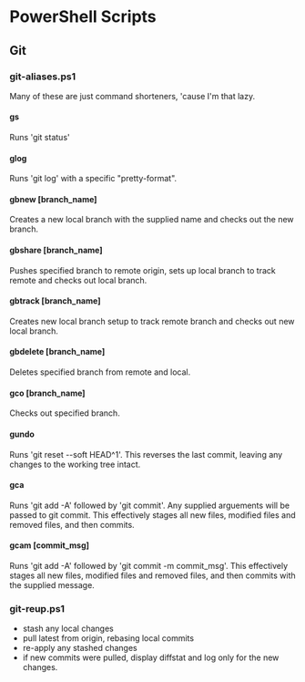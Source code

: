# PowerShell Scripts

## Git

### git-aliases.ps1
Many of these are just command shorteners, 'cause I'm that lazy.

#### gs
Runs 'git status'

#### glog
Runs 'git log' with a specific "pretty-format".

#### gbnew [branch_name]
Creates a new local branch with the supplied name and checks out the new branch.

#### gbshare [branch_name]
Pushes specified branch to remote origin, sets up local branch to track remote and checks out local branch.

#### gbtrack [branch_name]
Creates new local branch setup to track remote branch and checks out new local branch.

#### gbdelete [branch_name]
Deletes specified branch from remote and local.

#### gco [branch_name]
Checks out specified branch.

#### gundo
Runs 'git reset --soft HEAD^1'. This reverses the last commit, leaving any changes to the working tree intact.

#### gca
Runs 'git add -A' followed by 'git commit'. Any supplied arguements will be passed to git commit.
This effectively stages all new files, modified files and removed files, and then commits.

#### gcam [commit_msg]
Runs 'git add -A' followed by 'git commit -m commit_msg'.
This effectively stages all new files, modified files and removed files, and then commits with the supplied message.

### git-reup.ps1
* stash any local changes
* pull latest from origin, rebasing local commits
* re-apply any stashed changes
* if new commits were pulled, display diffstat and log only for the new changes.
